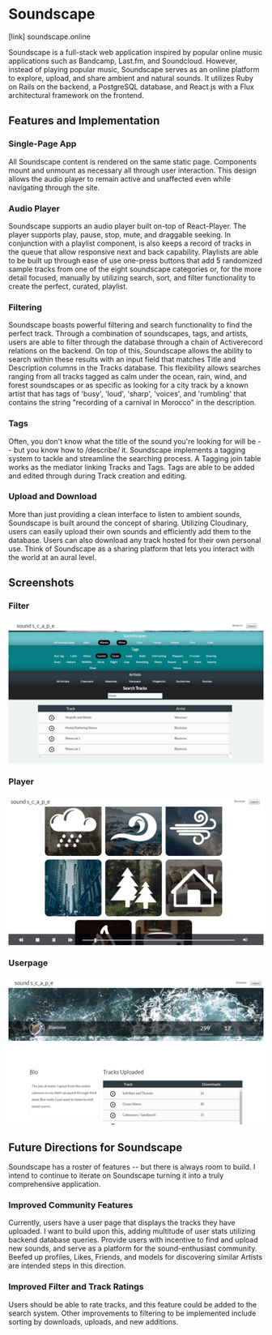 # Soundscape

[link] soundscape.online


Soundscape is a full-stack web application inspired by popular online music
applications such as Bandcamp, Last.fm, and Soundcloud. However, instead of playing
popular music, Soundscape serves as an online platform to explore, upload, and share
ambient and natural sounds. It utilizes Ruby on Rails on the backend, a PostgreSQL
database, and React.js with a Flux architectural framework on the frontend.

## Features and Implementation

### Single-Page App

All Soundscape content is rendered on the same static page. Components mount and
unmount as necessary all through user interaction. This design allows the audio
player to remain active and unaffected even while navigating through the site.

### Audio Player

Soundscape supports an audio player built on-top of React-Player. The player
supports play, pause, stop, mute, and draggable seeking. In conjunction with a
playlist component, is also keeps a record of tracks in the queue that allow
responsive next and back capability. Playlists are able to be built up through
ease of use one-press buttons that add 5 randomized sample tracks from one of
the eight soundscape categories or, for the more detail focused, manually by
utilizing search, sort, and filter functionality to create the perfect, curated,
playlist.


### Filtering

Soundscape boasts powerful filtering and search functionality to find the perfect
track. Through a combination of soundscapes, tags, and artists, users are able to
filter through the database through a chain of Activerecord relations on the
backend. On top of this, Soundscape allows the ability to search within these
results with an input field that matches Title and Description columns in the
Tracks database. This flexibility allows searches ranging from all tracks
tagged as calm under the ocean, rain, wind, and forest soundscapes or as
specific as looking for a city track by a known artist that has tags of 'busy',
'loud', 'sharp', 'voices', and 'rumbling' that contains the string "recording
of a carnival in Morocco" in the description.

### Tags

Often, you don't know what the title of the sound you're looking for
will be -- but you know how to /describe/ it. Soundscape implements a tagging
system to tackle and streamline the searching process. A Tagging join table
works as the mediator linking Tracks and Tags. Tags are able to be added and
edited through during Track creation and editing.

### Upload and Download

More than just providing a clean interface to listen to ambient sounds,
Soundscape is built around the concept of sharing. Utilizing Cloudinary, users
can easily upload their own sounds and efficiently add them to the database.
Users can also download any track hosted for their own personal use. Think of
Soundscape as a sharing platform that lets you interact with the world at an
aural level.

## Screenshots

### Filter
![filter]

### Player
![player]

### Userpage
![userpage]


## Future Directions for Soundscape

Soundscape has a roster of features -- but there is always room to build. I
intend to continue to iterate on Soundscape turning it into a truly comprehensive
application.

### Improved Community Features

Currently, users have a user page that displays the tracks they have uploaded.
I want to build upon this, adding multitude of user stats utilizing backend
database queries. Provide users with incentive to find and upload new sounds,
and serve as a platform for the sound-enthusiast community. Beefed up profiles,
Likes, Friends, and models for discovering similar Artists are intended steps in
this direction.

### Improved Filter and Track Ratings

Users should be able to rate tracks, and this feature could be added to the
search system. Other improvements to filtering to be implemented include sorting
by downloads, uploads, and new additions.

[player]: ./docs/screenshots/audio_player.png
[filter]: ./docs/screenshots/filter_ss.png
[userpage]: ./docs/screenshots/user_page.png
